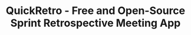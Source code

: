 ---
# https://vitepress.dev/reference/default-theme-home-page
layout: home

title: "QuickRetro - Free and Open-Source Sprint Retrospective Meeting App"

hero:
  name: "QuickRetro"
  text: "Sprint Retrospective Meeting App for Remote Agile Teams"
  tagline: Free, Open-Source & Self-hosted
  actions:
    - theme: brand
      text: Live Demo
      link: https://demo.quickretro.app
    - theme: alt
      text: Getting Started
      link: /guide/getting-started
  image:
    light: /logo_large_light.png
    dark: /logo_large_dark.png
    # src: /logo.png
    alt: QuickRetro      

features:
  - title: No Signups
    details: That's right! No need to signup or login
  - title: No Board Limits
    details: Create Boards or Invite Users without limits
  - title: Mobile Friendly UI
    details: Easily participate from your mobile phone
  - title: Customize Column Names
    details: Choose upto 5 columns with any name
  - title: Mask/Blur messages
    details: Avoid revealing messages of other participants
  - title: Anonymous Messages
    details: Post messages without revealing your name
  - title: Download as PDF
    details: Download messages as PDF
  - title: Countdown Timer
    details: Stopwatch with max 1 hour limit
  - title: Board Lock
    details: Lock to stop addition/updation of messages
  - title: Dark Theme
    details: Easily switch to use a Dark theme
  - title: Focussed View
    details: Highlight cards just for a User at a time
  - title: Smart CAPTCHA Integration
    details: Built-in integration with Cloudflare Turnstile
  - title: Online Presence Display
    details: See participants present in the meeting
  - title: Auto-Delete data
    details: Auto-delete data with configurable retention duration  
---